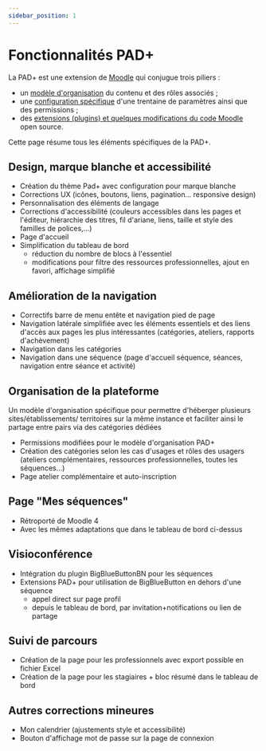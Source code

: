 ```yaml
---
sidebar_position: 1
---
```

# Fonctionnalités PAD+

La PAD+ est une extension de [Moodle](https://moodle.org/) qui conjugue trois piliers :
- un [modèle d'organisation](/organisation/contenu) du contenu et des rôles associés ;
- une [configuration spécifique](/installation/configuration) d'une trentaine de paramètres ainsi que des permissions ;
- des [extensions (plugins) et quelques modifications du code Moodle](/developpement/guide) open source.

Cette page résume tous les éléments spécifiques de la PAD+.

## Design, marque blanche et accessibilité

- Création du thème Pad+ avec configuration pour marque blanche
- Corrections UX (icônes, boutons, liens, pagination... responsive design)
- Personnalisation des éléments de langage
- Corrections d'accessibilité (couleurs accessibles dans les pages et l'éditeur, hiérarchie des titres, fil d'ariane, liens, taille et style des familles de polices,...)
- Page d'accueil
- Simplification du tableau de bord
    - réduction du nombre de blocs à l'essentiel
    - modifications pour filtre des ressources professionnelles, ajout en favori, affichage simplifié

## Amélioration de la navigation

- Correctifs barre de menu entête et navigation pied de page
- Navigation latérale simplifiée avec les éléments essentiels et des liens d'accès aux pages les plus intéressantes (catégories, ateliers, rapports d'achèvement)
- Navigation dans les catégories
- Navigation dans une séquence (page d'accueil séquence, séances, navigation entre séance et activité)

## Organisation de la plateforme
Un modèle d'organisation spécifique pour permettre d'héberger plusieurs sites/établissements/ territoires sur la même instance et faciliter ainsi le partage entre pairs via des catégories dédiées

- Permissions modifiées pour le modèle d'organisation PAD+
- Création des catégories selon les cas d'usages et rôles des usagers (ateliers complémentaires, ressources professionnelles, toutes les séquences...)
- Page atelier complémentaire et auto-inscription

## Page "Mes séquences"

- Rétroporté de Moodle 4
- Avec les mêmes adaptations que dans le tableau de bord ci-dessus

## Visioconférence

- Intégration du plugin BigBlueButtonBN pour les séquences
- Extensions PAD+ pour utilisation de BigBlueButton en dehors d'une séquence
    - appel direct sur page profil
    - depuis le tableau de bord, par invitation+notifications ou lien de partage

## Suivi de parcours

- Création de la page pour les professionnels avec export possible en fichier Excel
- Création de la page pour les stagiaires + bloc résumé dans le tableau de bord

## Autres corrections mineures

- Mon calendrier (ajustements style et accessibilité)
- Bouton d'affichage mot de passe sur la page de connexion
